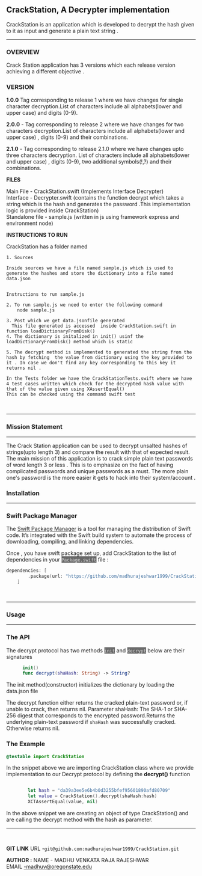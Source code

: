 ## **CrackStation, A Decrypter implementation**
CrackStation is an application which is developed to decrypt the hash given to it as input and generate a plain text string . 
<hr>


### **OVERVIEW**
Crack Station application has 3 versions which each release version achieving a different objective .
### **VERSION**
**1.0.0**
 Tag corresponding to release 1 where we have changes for single character decryption.List of characters include all alphabets(lower and upper case) and digits (0-9).

**2.0.0** - Tag corresponding to release 2 where we have changes for two characters decryption.List of characters include all alphabets(lower and upper case) , digits (0-9) and their combinations.

**2.1.0** -  Tag corresponding to release 2.1.0  where we have changes upto three characters decryption. List of characters include all alphabets(lower and upper case) , digits (0-9), two additional symbols(!,?) and their combinations.
 
**FILES**
 
Main File  - CrackStation.swift (Implements Interface Decrypter)
<br>
Interface  - Decrypter.swift (contains the function decrypt which takes a string which is the hash and generates the password .This implementation logic is provided inside CrackStation)
<br>
Standalone file - sample.js (written in js using framework express and environment node)
 
 
**INSTRUCTIONS TO RUN**
 
CrackStation has a folder named


    1. Sources
 
    Inside sources we have a file named sample.js which is used to generate the hashes and store the dictionary into a file named data.json
 
 
    Instructions to run sample.js
 
    2. To run sample.js we need to enter the following command
        node sample.js
 
    3. Post which we get data.jsonfile generated
      This file generated is accessed  inside CrackStation.swift in function loadDictionaryFromDisk()
    4. The dictionary is initalized in init() usinf the loadDictionaryFromDisk() method which is static
 
    5. The decrypt method is implemented to generated the string from the hash by fetching  the value from dictionary using the key provided to it . In case we don't find any key corresponding to this key it returns nil .
 
    In the Tests folder we have the CrackStationTests.swift where we have 4 test cases written which check for the decrypted hash value with that of the value given using XAssertEqual()
    This can be checked using the command swift test


<br>
<hr>


### **Mission Statement**
<hr>
The Crack Station application can be used to decrypt unsalted hashes of strings(upto length 3) and compare the result with that of expected result. The main mission of this application is to crack simple plain text passwords of word length 3 or less . This is to emphasize on the fact of having complicated passwords and unique passwords  as a must. The more plain one's password is the more easier it gets to hack into their system/account .

<br>

###  **Installation**
<hr>

### **Swift Package Manager**
The <a href="https://www.swift.org/package-manager/">Swift Package Manager</a> is a tool for managing the distribution of Swift code. It’s integrated with the Swift build system to automate the process of downloading, compiling, and linking dependencies.

Once , you have swift package set up, add CrackStation to the list of dependencies in your <mark style="background-color: #696969"><span style="color: Gainsboro;">`Package.swift`</mark></span> file :
```swift
dependencies: [
        .package(url: "https://github.com/madhurajeshwar1999/CrackStation", from:"2.1.0")
    ]
```

<br>
<hr>

###  **Usage**
<hr>

### **The API**

The decrypt protocol has two methods <mark style="background-color: #696969"><span style="color: Gainsboro;">`init`</mark></span> and   <mark style="background-color: #696969"><span style="color: Gainsboro;">`decrypt`</mark></span> below are their signatures

``` swift 
      init()
      func decrypt(shaHash: String) -> String?
```
<p>The init method(constructor) initializes the dictionary by loading the data.json file</p>

The decrypt function either returns the cracked plain-text password or, if unable to crack, then returns nil. Parameter shaHash: The SHA-1 or SHA-256 digest that corresponds to the encrypted password.Returns the underlying plain-text password if `shaHash` was successfully cracked. Otherwise returns nil.


### **The Example**
    

``` swift
@testable import CrackStation
```   
<p>In the snippet above we are importing CrackStation class where we provide implementation to our Decrypt protocol by defining the <b>decrypt()</b> function</p>

```swift

        let hash = "da39a3ee5e6b4b0d3255bfef95601890afd80709"
        let value = CrackStation().decrypt(shaHash:hash)
        XCTAssertEqual(value, nil)
```
<p>In the above snippet we are creating an object of type CrackStation() and are calling the decrypt method with the hash as parameter. </p>
<hr>
<br>






**GIT LINK**
URL -`git@github.com:madhurajeshwar1999/CrackStation.git`


**AUTHOR :**
NAME - MADHU VENKATA RAJA RAJESHWAR
<br>
EMAIL -madhuv@oregonstate.edu
